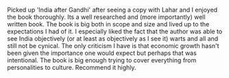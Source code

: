 Picked up 'India after Gandhi' after seeing a copy with Lahar and I enjoyed the book thoroughly. Its a well researched and (more importantly) well written book. The book is big both in scope and size and lived up to the expectations I had of it. I especially liked the fact that the author was able to see India objectively (or at least as objectively as I see it) warts and all and still not be cynical. The only criticism I have is that economic growth hasn't been given the importance one would expect but perhaps that was intentional. The book is big enough trying to cover everything from personalities to culture. Recommend it highly. 
